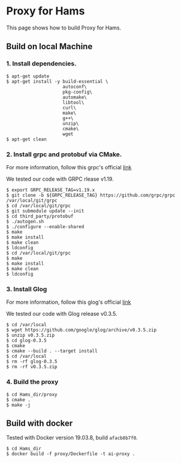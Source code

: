 # Proxy for Hams 

This page shows how to build Proxy for Hams.

## Build on local Machine 

### 1. Install dependencies.

``` 
$ apt-get update
$ apt-get install -y build-essential \
                     autoconf\
                     pkg-config\
                     automake\
                     libtool\
                     curl\ 
                     make\
                     g++\
                     unzip\
                     cmake\ 
                     wget
$ apt-get clean
```

### 2. Install grpc and protobuf via CMake. 

For more information, follow this grpc's official [link](https://github.com/grpc/grpc/blob/master/BUILDING.md#building-with-cmake)

We tested our code with GRPC rlease v1.19.

```
$ export GRPC_RELEASE_TAG=v1.19.x 
$ git clone -b ${GRPC_RELEASE_TAG} https://github.com/grpc/grpc /var/local/git/grpc
$ cd /var/local/git/grpc
$ git submodule update --init
$ cd third_party/protobuf
$ ./autogen.sh
$ ./configure --enable-shared
$ make
$ make install
$ make clean
$ ldconfig
$ cd /var/local/git/grpc
$ make
$ make install
$ make clean
$ ldconfig
```

### 3. Install Glog
For more information, follow this glog's official [link](https://github.com/google/glog/blob/master/cmake/INSTALL.md) 

We tested our code with Glog release v0.3.5.
```
$ cd /var/local
$ wget https://github.com/google/glog/archive/v0.3.5.zip 
$ unzip v0.3.5.zip
$ cd glog-0.3.5
$ cmake
$ cmake --build . --target install
$ cd /var/local
$ rm -rf glog-0.3.5
$ rm -rf v0.3.5.zip
```

### 4. Build the proxy 
```
$ cd Hams_dir/proxy
$ cmake .
$ make -j
```

## Build with docker 

Tested with Docker version 19.03.8, build `afacb8b7f0`.

```
$ cd Hams_dir
$ docker build -f proxy/Dockerfile -t ai-proxy .
```